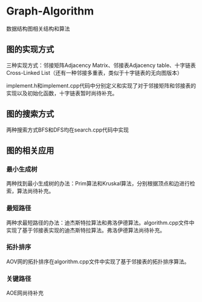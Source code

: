 # Graph-Algorithm
数据结构图相关结构和算法

## 图的实现方式
三种实现方式：邻接矩阵Adjacency Matrix、邻接表Adjacency table、十字链表Cross-Linked List（还有一种邻接多重表，类似于十字链表的无向图版本）

implement.h和implement.cpp代码中分别定义和实现了对于邻接矩阵和邻接表的实现以及初始化函数，十字链表暂时尚待补充。

## 图的搜索方式
两种搜索方式BFS和DFS均在search.cpp代码中实现

## 图的相关应用
### 最小生成树
两种找到最小生成树的办法：Prim算法和Kruskal算法，分别根据顶点和边进行检索，算法尚待补充。
### 最短路径
两种求最短路径的办法：迪杰斯特拉算法和弗洛伊德算法。algorithm.cpp文件中实现了基于邻接表实现的迪杰斯特拉算法。弗洛伊德算法尚待补充。
### 拓扑排序
AOV网的拓扑排序在algorithm.cpp文件中实现了基于邻接表的拓扑排序算法。
### 关键路径
AOE网尚待补充
